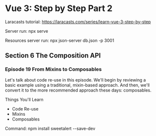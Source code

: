 # Vue 3: Step by Step Part 2

Laracasts tutorial: https://laracasts.com/series/learn-vue-3-step-by-step

Server run: npx serve

Resources server run: npx json-server db.json -p 3001

## Section 6 The Composition API
### Episode 19 From Mixins to Composables

Let's talk about code re-use in this episode. We'll begin by reviewing a basic example using a traditional, mixin-based approach. And then, we'll convert it to the more recommended approach these days: composables.

Things You'll Learn
- Code Re-use
- Mixins
- Composables

Command:
npm install sweetalert --save-dev